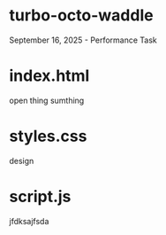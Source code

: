 # turbo-octo-waddle
September 16, 2025 - Performance Task

# index.html
open thing sumthing

# styles.css
design

# script.js
jfdksajfsda
